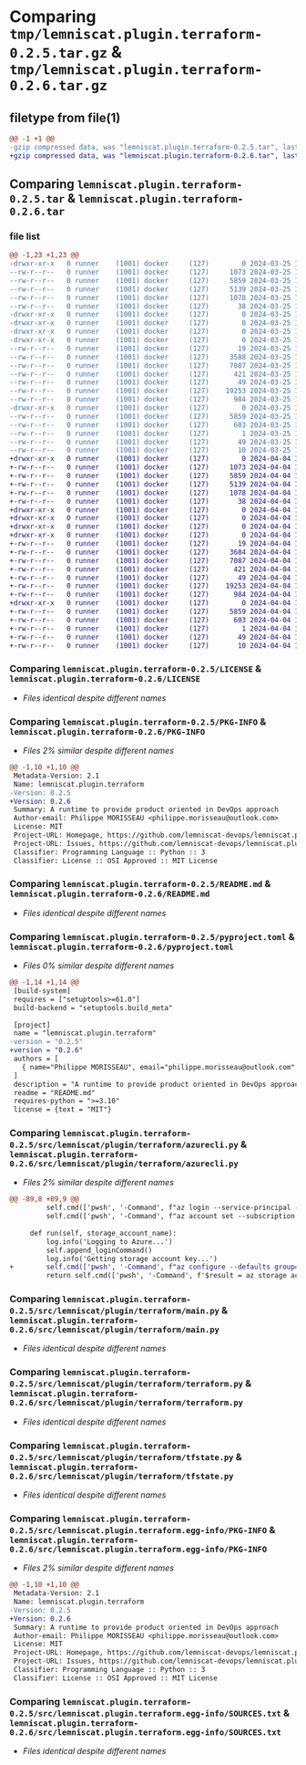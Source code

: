 # Comparing `tmp/lemniscat.plugin.terraform-0.2.5.tar.gz` & `tmp/lemniscat.plugin.terraform-0.2.6.tar.gz`

## filetype from file(1)

```diff
@@ -1 +1 @@
-gzip compressed data, was "lemniscat.plugin.terraform-0.2.5.tar", last modified: Mon Mar 25 17:14:47 2024, max compression
+gzip compressed data, was "lemniscat.plugin.terraform-0.2.6.tar", last modified: Thu Apr  4 15:07:18 2024, max compression
```

## Comparing `lemniscat.plugin.terraform-0.2.5.tar` & `lemniscat.plugin.terraform-0.2.6.tar`

### file list

```diff
@@ -1,23 +1,23 @@
-drwxr-xr-x   0 runner    (1001) docker     (127)        0 2024-03-25 17:14:47.232673 lemniscat.plugin.terraform-0.2.5/
--rw-r--r--   0 runner    (1001) docker     (127)     1073 2024-03-25 17:14:04.000000 lemniscat.plugin.terraform-0.2.5/LICENSE
--rw-r--r--   0 runner    (1001) docker     (127)     5859 2024-03-25 17:14:47.232673 lemniscat.plugin.terraform-0.2.5/PKG-INFO
--rw-r--r--   0 runner    (1001) docker     (127)     5139 2024-03-25 17:14:04.000000 lemniscat.plugin.terraform-0.2.5/README.md
--rw-r--r--   0 runner    (1001) docker     (127)     1078 2024-03-25 17:14:35.000000 lemniscat.plugin.terraform-0.2.5/pyproject.toml
--rw-r--r--   0 runner    (1001) docker     (127)       38 2024-03-25 17:14:47.232673 lemniscat.plugin.terraform-0.2.5/setup.cfg
-drwxr-xr-x   0 runner    (1001) docker     (127)        0 2024-03-25 17:14:47.228673 lemniscat.plugin.terraform-0.2.5/src/
-drwxr-xr-x   0 runner    (1001) docker     (127)        0 2024-03-25 17:14:47.228673 lemniscat.plugin.terraform-0.2.5/src/lemniscat/
-drwxr-xr-x   0 runner    (1001) docker     (127)        0 2024-03-25 17:14:47.228673 lemniscat.plugin.terraform-0.2.5/src/lemniscat/plugin/
-drwxr-xr-x   0 runner    (1001) docker     (127)        0 2024-03-25 17:14:47.232673 lemniscat.plugin.terraform-0.2.5/src/lemniscat/plugin/terraform/
--rw-r--r--   0 runner    (1001) docker     (127)       19 2024-03-25 17:14:04.000000 lemniscat.plugin.terraform-0.2.5/src/lemniscat/plugin/terraform/__init__.py
--rw-r--r--   0 runner    (1001) docker     (127)     3588 2024-03-25 17:14:04.000000 lemniscat.plugin.terraform-0.2.5/src/lemniscat/plugin/terraform/azurecli.py
--rw-r--r--   0 runner    (1001) docker     (127)     7087 2024-03-25 17:14:04.000000 lemniscat.plugin.terraform-0.2.5/src/lemniscat/plugin/terraform/main.py
--rw-r--r--   0 runner    (1001) docker     (127)      421 2024-03-25 17:14:34.000000 lemniscat.plugin.terraform-0.2.5/src/lemniscat/plugin/terraform/plugin.yaml
--rw-r--r--   0 runner    (1001) docker     (127)       49 2024-03-25 17:14:04.000000 lemniscat.plugin.terraform-0.2.5/src/lemniscat/plugin/terraform/requirements.txt
--rw-r--r--   0 runner    (1001) docker     (127)    19253 2024-03-25 17:14:04.000000 lemniscat.plugin.terraform-0.2.5/src/lemniscat/plugin/terraform/terraform.py
--rw-r--r--   0 runner    (1001) docker     (127)      984 2024-03-25 17:14:04.000000 lemniscat.plugin.terraform-0.2.5/src/lemniscat/plugin/terraform/tfstate.py
-drwxr-xr-x   0 runner    (1001) docker     (127)        0 2024-03-25 17:14:47.232673 lemniscat.plugin.terraform-0.2.5/src/lemniscat.plugin.terraform.egg-info/
--rw-r--r--   0 runner    (1001) docker     (127)     5859 2024-03-25 17:14:47.000000 lemniscat.plugin.terraform-0.2.5/src/lemniscat.plugin.terraform.egg-info/PKG-INFO
--rw-r--r--   0 runner    (1001) docker     (127)      603 2024-03-25 17:14:47.000000 lemniscat.plugin.terraform-0.2.5/src/lemniscat.plugin.terraform.egg-info/SOURCES.txt
--rw-r--r--   0 runner    (1001) docker     (127)        1 2024-03-25 17:14:47.000000 lemniscat.plugin.terraform-0.2.5/src/lemniscat.plugin.terraform.egg-info/dependency_links.txt
--rw-r--r--   0 runner    (1001) docker     (127)       49 2024-03-25 17:14:47.000000 lemniscat.plugin.terraform-0.2.5/src/lemniscat.plugin.terraform.egg-info/requires.txt
--rw-r--r--   0 runner    (1001) docker     (127)       10 2024-03-25 17:14:47.000000 lemniscat.plugin.terraform-0.2.5/src/lemniscat.plugin.terraform.egg-info/top_level.txt
+drwxr-xr-x   0 runner    (1001) docker     (127)        0 2024-04-04 15:07:18.082197 lemniscat.plugin.terraform-0.2.6/
+-rw-r--r--   0 runner    (1001) docker     (127)     1073 2024-04-04 15:07:08.000000 lemniscat.plugin.terraform-0.2.6/LICENSE
+-rw-r--r--   0 runner    (1001) docker     (127)     5859 2024-04-04 15:07:18.082197 lemniscat.plugin.terraform-0.2.6/PKG-INFO
+-rw-r--r--   0 runner    (1001) docker     (127)     5139 2024-04-04 15:07:08.000000 lemniscat.plugin.terraform-0.2.6/README.md
+-rw-r--r--   0 runner    (1001) docker     (127)     1078 2024-04-04 15:07:14.000000 lemniscat.plugin.terraform-0.2.6/pyproject.toml
+-rw-r--r--   0 runner    (1001) docker     (127)       38 2024-04-04 15:07:18.082197 lemniscat.plugin.terraform-0.2.6/setup.cfg
+drwxr-xr-x   0 runner    (1001) docker     (127)        0 2024-04-04 15:07:18.078197 lemniscat.plugin.terraform-0.2.6/src/
+drwxr-xr-x   0 runner    (1001) docker     (127)        0 2024-04-04 15:07:18.082197 lemniscat.plugin.terraform-0.2.6/src/lemniscat/
+drwxr-xr-x   0 runner    (1001) docker     (127)        0 2024-04-04 15:07:18.082197 lemniscat.plugin.terraform-0.2.6/src/lemniscat/plugin/
+drwxr-xr-x   0 runner    (1001) docker     (127)        0 2024-04-04 15:07:18.082197 lemniscat.plugin.terraform-0.2.6/src/lemniscat/plugin/terraform/
+-rw-r--r--   0 runner    (1001) docker     (127)       19 2024-04-04 15:07:08.000000 lemniscat.plugin.terraform-0.2.6/src/lemniscat/plugin/terraform/__init__.py
+-rw-r--r--   0 runner    (1001) docker     (127)     3684 2024-04-04 15:07:08.000000 lemniscat.plugin.terraform-0.2.6/src/lemniscat/plugin/terraform/azurecli.py
+-rw-r--r--   0 runner    (1001) docker     (127)     7087 2024-04-04 15:07:08.000000 lemniscat.plugin.terraform-0.2.6/src/lemniscat/plugin/terraform/main.py
+-rw-r--r--   0 runner    (1001) docker     (127)      421 2024-04-04 15:07:13.000000 lemniscat.plugin.terraform-0.2.6/src/lemniscat/plugin/terraform/plugin.yaml
+-rw-r--r--   0 runner    (1001) docker     (127)       49 2024-04-04 15:07:08.000000 lemniscat.plugin.terraform-0.2.6/src/lemniscat/plugin/terraform/requirements.txt
+-rw-r--r--   0 runner    (1001) docker     (127)    19253 2024-04-04 15:07:08.000000 lemniscat.plugin.terraform-0.2.6/src/lemniscat/plugin/terraform/terraform.py
+-rw-r--r--   0 runner    (1001) docker     (127)      984 2024-04-04 15:07:08.000000 lemniscat.plugin.terraform-0.2.6/src/lemniscat/plugin/terraform/tfstate.py
+drwxr-xr-x   0 runner    (1001) docker     (127)        0 2024-04-04 15:07:18.082197 lemniscat.plugin.terraform-0.2.6/src/lemniscat.plugin.terraform.egg-info/
+-rw-r--r--   0 runner    (1001) docker     (127)     5859 2024-04-04 15:07:18.000000 lemniscat.plugin.terraform-0.2.6/src/lemniscat.plugin.terraform.egg-info/PKG-INFO
+-rw-r--r--   0 runner    (1001) docker     (127)      603 2024-04-04 15:07:18.000000 lemniscat.plugin.terraform-0.2.6/src/lemniscat.plugin.terraform.egg-info/SOURCES.txt
+-rw-r--r--   0 runner    (1001) docker     (127)        1 2024-04-04 15:07:18.000000 lemniscat.plugin.terraform-0.2.6/src/lemniscat.plugin.terraform.egg-info/dependency_links.txt
+-rw-r--r--   0 runner    (1001) docker     (127)       49 2024-04-04 15:07:18.000000 lemniscat.plugin.terraform-0.2.6/src/lemniscat.plugin.terraform.egg-info/requires.txt
+-rw-r--r--   0 runner    (1001) docker     (127)       10 2024-04-04 15:07:18.000000 lemniscat.plugin.terraform-0.2.6/src/lemniscat.plugin.terraform.egg-info/top_level.txt
```

### Comparing `lemniscat.plugin.terraform-0.2.5/LICENSE` & `lemniscat.plugin.terraform-0.2.6/LICENSE`

 * *Files identical despite different names*

### Comparing `lemniscat.plugin.terraform-0.2.5/PKG-INFO` & `lemniscat.plugin.terraform-0.2.6/PKG-INFO`

 * *Files 2% similar despite different names*

```diff
@@ -1,10 +1,10 @@
 Metadata-Version: 2.1
 Name: lemniscat.plugin.terraform
-Version: 0.2.5
+Version: 0.2.6
 Summary: A runtime to provide product oriented in DevOps approach
 Author-email: Philippe MORISSEAU <philippe.morisseau@outlook.com>
 License: MIT
 Project-URL: Homepage, https://github.com/lemniscat-devops/lemniscat.plugin.terraform
 Project-URL: Issues, https://github.com/lemniscat-devops/lemniscat.plugin.terraform/issues
 Classifier: Programming Language :: Python :: 3
 Classifier: License :: OSI Approved :: MIT License
```

### Comparing `lemniscat.plugin.terraform-0.2.5/README.md` & `lemniscat.plugin.terraform-0.2.6/README.md`

 * *Files identical despite different names*

### Comparing `lemniscat.plugin.terraform-0.2.5/pyproject.toml` & `lemniscat.plugin.terraform-0.2.6/pyproject.toml`

 * *Files 0% similar despite different names*

```diff
@@ -1,14 +1,14 @@
 [build-system]
 requires = ["setuptools>=61.0"]
 build-backend = "setuptools.build_meta"
 
 [project]
 name = "lemniscat.plugin.terraform"
-version = "0.2.5"
+version = "0.2.6"
 authors = [
   { name="Philippe MORISSEAU", email="philippe.morisseau@outlook.com" },
 ]
 description = "A runtime to provide product oriented in DevOps approach"
 readme = "README.md"
 requires-python = ">=3.10"
 license = {text = "MIT"}
```

### Comparing `lemniscat.plugin.terraform-0.2.5/src/lemniscat/plugin/terraform/azurecli.py` & `lemniscat.plugin.terraform-0.2.6/src/lemniscat/plugin/terraform/azurecli.py`

 * *Files 2% similar despite different names*

```diff
@@ -89,8 +89,9 @@
         self.cmd(['pwsh', '-Command', f"az login --service-principal -u {os.environ['ARM_CLIENT_ID']} -p {os.environ['ARM_CLIENT_SECRET']} --tenant {os.environ['ARM_TENANT_ID']}"], capture_output=False)
         self.cmd(['pwsh', '-Command', f"az account set --subscription {os.environ['ARM_SUBSCRIPTION_ID']}"], capture_output=False)
         
     def run(self, storage_account_name):
         log.info('Logging to Azure...')
         self.append_loginCommand()
         log.info('Getting storage account key...')
+        self.cmd(['pwsh', '-Command', f"az configure --defaults group="], capture_output=False)
         return self.cmd(['pwsh', '-Command', f'$result = az storage account keys list -n {storage_account_name} --query "[0].value" -o tsv; Write-Host "[lemniscat.pushvar] arm_access_key=$result"'], capture_output=True)
```

### Comparing `lemniscat.plugin.terraform-0.2.5/src/lemniscat/plugin/terraform/main.py` & `lemniscat.plugin.terraform-0.2.6/src/lemniscat/plugin/terraform/main.py`

 * *Files identical despite different names*

### Comparing `lemniscat.plugin.terraform-0.2.5/src/lemniscat/plugin/terraform/terraform.py` & `lemniscat.plugin.terraform-0.2.6/src/lemniscat/plugin/terraform/terraform.py`

 * *Files identical despite different names*

### Comparing `lemniscat.plugin.terraform-0.2.5/src/lemniscat/plugin/terraform/tfstate.py` & `lemniscat.plugin.terraform-0.2.6/src/lemniscat/plugin/terraform/tfstate.py`

 * *Files identical despite different names*

### Comparing `lemniscat.plugin.terraform-0.2.5/src/lemniscat.plugin.terraform.egg-info/PKG-INFO` & `lemniscat.plugin.terraform-0.2.6/src/lemniscat.plugin.terraform.egg-info/PKG-INFO`

 * *Files 2% similar despite different names*

```diff
@@ -1,10 +1,10 @@
 Metadata-Version: 2.1
 Name: lemniscat.plugin.terraform
-Version: 0.2.5
+Version: 0.2.6
 Summary: A runtime to provide product oriented in DevOps approach
 Author-email: Philippe MORISSEAU <philippe.morisseau@outlook.com>
 License: MIT
 Project-URL: Homepage, https://github.com/lemniscat-devops/lemniscat.plugin.terraform
 Project-URL: Issues, https://github.com/lemniscat-devops/lemniscat.plugin.terraform/issues
 Classifier: Programming Language :: Python :: 3
 Classifier: License :: OSI Approved :: MIT License
```

### Comparing `lemniscat.plugin.terraform-0.2.5/src/lemniscat.plugin.terraform.egg-info/SOURCES.txt` & `lemniscat.plugin.terraform-0.2.6/src/lemniscat.plugin.terraform.egg-info/SOURCES.txt`

 * *Files identical despite different names*


